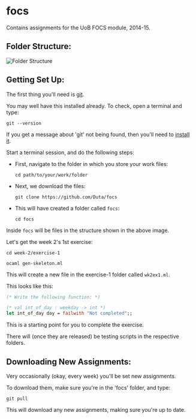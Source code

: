 focs
====

Contains assignments for the UoB FOCS module, 2014-15.

Folder Structure:
-----------------

![Folder Structure](http://i.imgur.com/bg3HRC7.png)

Getting Set Up:
---------------

The first thing you'll need is [git](http://git-scm.com/downloads).

You may well have this installed already. To check, open a terminal and type:

    git --version

If you get a message about 'git' not being found, then you'll need to [install it](http://git-scm.com/downloads).

Start a terminal session, and do the following steps:

 - First, navigate to the folder in which you store your work files:

   `cd path/to/your/work/folder`

 - Next, we download the files:

   `git clone https://github.com/Duta/focs`

 - This will have created a folder called `focs`:

   `cd focs`

Inside `focs` will be files in the structure shown in the above image.

Let's get the week 2's 1st exercise:

    cd week-2/exercise-1

    ocaml gen-skeleton.ml

This will create a new file in the exercise-1 folder called `wk2ex1.ml`.

This looks like this:

```ocaml
(* Write the following function: *)

(* val int_of_day : weekday -> int *)
let int_of_day day = failwith "Not completed";;
```

This is a starting point for you to complete the exercise.

There will (once they are released) be testing scripts in the respective folders.

Downloading New Assignments:
----------------------------

Very occasionally (okay, every week) you'll be set new assignments.

To download them, make sure you're in the 'focs' folder, and type:

    git pull

This will download any new assignments, making sure you're up to date.
